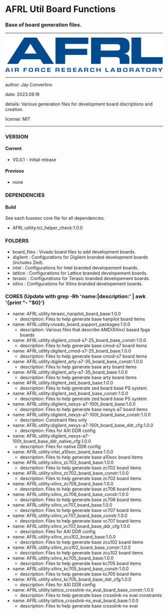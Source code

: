 # AFRL Util Board Functions
### Base of board generation files.
---

![image](img/AFRL.png)

---

   author: Jay Convertino   
   
   date: 2023.09.19
   
   details: Various generation files for development board discriptions and creation.
   
   license: MIT   
   
---

### VERSION
#### Current
  - V0.0.1 - initial release

#### Previous
  - none

### DEPENDENCIES
#### Build
See each fusesoc core file for all dependencies.

  - AFRL:utility:tcl_helper_check:1.0.0

### FOLDERS
  - board_files : Vivado board files to add development boards.
  - digilent : Configurations for Digilent branded development boards (includes Zed).
  - intel : Configurations for Intel branded developement boards.
  - lattice : Configurations for Lattice branded developement boards.
  - terasic : Configurations for Terasic branded developement boards.
  - xilinx : Configurations for Xilinx branded developement boards.

### CORES (Update with grep -Rh 'name:\|description:' | awk '{print "- "$0}')
- name: AFRL:utility:terasic_hanpilot_board_base:1.0.0
  - description: Files to help generate base hanpilot board items
- name: AFRL:utility:vivado_board_support_packages:1.0.0
  - description: Various files that describe AMD(Xilinx) based fpga boards
- name: AFRL:utility:digilent_cmod-s7-25_board_base_constr:1.0.0
  - description: Files to help generate base cmod-s7 board items
- name: AFRL:utility:digilent_cmod-s7-25_board_base:1.0.0
  - description: Files to help generate base cmod-s7 board items
- name: AFRL:utility:digilent_arty-a7-35_board_base_constr:1.0.0
  - description: Files to help generate base arty board items
- name: AFRL:utility:digilent_arty-a7-35_board_base:1.0.0
  - description: Files to help generate base arty board items
- name: AFRL:utility:digilent_zed_board_base:1.0.0
  - description: Files to help generate zed board base PS system.
- name: AFRL:utility:digilent_zed_board_base_constr:1.0.0
  - description: Files to help generate zed board base PS system.
- name: AFRL:utility:digilent_nexys-a7-100t_board_base:1.0.0
  - description: Files to help generate base nexys-a7 board items
- name: AFRL:utility:digilent_nexys-a7-100t_board_base_constr:1.0.0
  - description: Constraint files only
- name: AFRL:utility:digilent_nexys-a7-100t_board_base_ddr_cfg:1.0.0
  - description: Files for AXI DDR config
- name: AFRL:utility:digilent_nexys-a7-100t_board_base_ddr_native_cfg:1.0.0
  - description: Files for native DDR config
- name: AFRL:utility:intel_a10soc_board_base:1.0.0
  - description: Files to help generate base a10soc board items
- name: AFRL:utility:xilinx_zc702_board_base:1.0.0
  - description: Files to help generate base zc702 board items
- name: AFRL:utility:xilinx_zc702_board_base_constr:1.0.0
  - description: Files to help generate base zc702 board items
- name: AFRL:utility:xilinx_zc706_board_base:1.0.0
  - description: Files to help generate base zc706 board items
- name: AFRL:utility:xilinx_zc706_board_base_constr:1.0.0
  - description: Files to help generate base zc706 board items
- name: AFRL:utility:xilinx_vc707_board_base:1.0.0
  - description: Files to help generate base vc707 board items
- name: AFRL:utility:xilinx_vc707_board_base_constr:1.0.0
  - description: Files to help generate base vc707 board items
- name: AFRL:utility:xilinx_vc707_board_base_ddr_cfg:1.0.0
  - description: Files for AXI DDR config
- name: AFRL:utility:xilinx_zcu102_board_base:1.0.0
  - description: Files to help generate base zcu102 board items
- name: AFRL:utility:xilinx_zcu102_board_base_constr:1.0.0
  - description: Files to help generate base zcu102 board items
- name: AFRL:utility:xilinx_kc705_board_base:1.0.0
  - description: Files to help generate base kc705 board items
- name: AFRL:utility:xilinx_kc705_board_base_constr:1.0.0
  - description: Files to help generate base kc705 board items
- name: AFRL:utility:xilinx_kc705_board_base_ddr_cfg:1.0.0
  - description: Files for AXI DDR config
- name: AFRL:utility:lattice_crosslink-nx_eval_board_base_constr:1.0.0
  - description: Files to help generate base crosslink-nx eval constraints
- name: AFRL:utility:lattice_crosslink-nx_eval_board_base:1.0.0
  - description: Files to help generate base crosslink-nx eval

